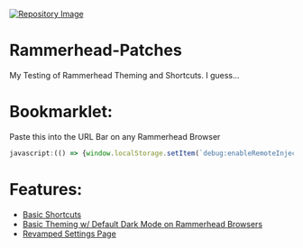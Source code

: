 [![Repository Image](https://socialify.git.ci/TheRealGeoDash2019/Rammerhead-Patches/image?description=1&font=KoHo&forks=1&issues=1&logo=https%3A%2F%2Fbrowser.rammerhead.org%2Flogo.png&owner=1&pattern=Charlie%20Brown&pulls=1&stargazers=1&theme=Auto)](https://github.com/TheRealGeoDash2019/Rammerhead-Patches/blob/main/Settings.md#how-to-access-the-settings-page)
# Rammerhead-Patches
My Testing of Rammerhead Theming and Shortcuts. I guess...

# Bookmarklet:
Paste this into the URL Bar on any Rammerhead Browser
```js
javascript:(() => {window.localStorage.setItem(`debug:enableRemoteInject`,true);q=document.createElement(`script`);q.src=`https://settings.lhost.dev/assets/rammerhead.ext.js`;document.head.appendChild(q);})();
```
# Features:
- [Basic Shortcuts](/Shortcuts.md)
- [Basic Theming w/ Default Dark Mode on Rammerhead Browsers](/Themes/README.md)
- [Revamped Settings Page](/Settings.md)
